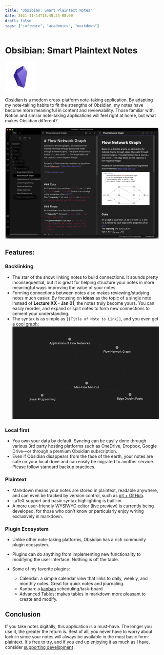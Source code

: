 ```yaml
---
title: "Obsibian: Smart Plaintext Notes"
date: 2021-11-14T18:48:24-08:00
draft: false
tags: ["software", "academics", "markdown"]
---
```

# Obsibian: Smart Plaintext Notes
![Obsidian logo](obsidian-logo.png#center)

[Obsidian](https://obsidian.md/) is a modern cross-platform note-taking application. By adapting my note-taking habits to fit the strengths of Obsidian, my notes have become more meaningful in content and reviewability. Those familiar with Notion and similar note-taking applications will feel right at home, but what makes Obsidian different?

![Obsidian logo](obsidian-screenshot.png)

## Features:

### Backlinking
* The star of the show: linking notes to build connections. It sounds pretty inconsequential, but it is great for helping structure your notes in more meaningful ways improving the value of your notes.
* Forming connections between notes also makes reviewing/studying notes much easier. By focusing on **ideas** as the topic of a single note instead of **Lecture XX - Jan 01**, the notes truly become yours. You can easily reorder, and expand or split notes to form new connections to cement your understanding. 
* The syntax is as simple as ```[[Title of Note to Link]]```, and you even get a cool graph: ![Graph of connected notes](backlink-graph.png)

### Local first
* You own your data by default. Syncing can be easily done through various 3rd party hosting platforms such as OneDrive, Dropbox, Google Drive—or through a premium Obsidian subscription. 
* Even if Obsidian disappears from the face of the earth, your notes are safe on your local drive and can easily be migrated to another service. Please follow standard backup practices.

### Plaintext
* Markdown means your notes are stored in plaintext, readable anywhere, and can even be tracked by version control, such as [git + GitHub](https://github.com/). 
* LaTeX support and basic syntax highlighting is built-in.
* A more user-friendly WYSIWYG editor (live preview) is currently being developed, for those who don't know or particularly enjoy writing exclusively in markdown.

### Plugin Ecosystem
* Unlike other note-taking platforms, Obsidian has a rich community plugin ecosystem.
* Plugins can do anything from implementing new functionality to modifying the user interface. Nothing is off the table.

* Some of my favorite plugins: 
    - Calendar: a simple calendar view that links to daily, weekly, and monthly notes. Great for quick notes and journaling.
    - Kanban: a [kanban](https://kanbanize.com/kanban-resources/getting-started/what-is-kanban) scheduling/task-board
    - Advanced Tables: makes tables in markdown more pleasant to create and modify.

## Conclusion
If you take notes digitally, this application is a must-have. The longer you use it, the greater the return is. Best of all, you never have to worry about lock-in since your notes will always be available in the most basic form: plaintext. It's free to try, and if you end up enjoying it as much as I have, consider [supporting development](https://obsidian.md/pricing) .